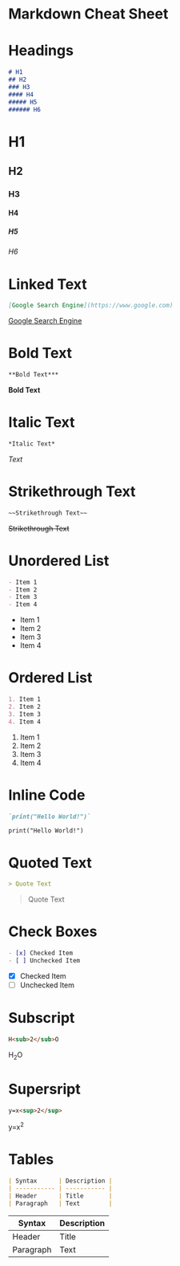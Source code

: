 # Markdown Cheat Sheet


# Headings

```markdown
# H1 
## H2
### H3 
#### H4
##### H5
###### H6
```
# H1 
## H2
### H3 
#### H4
##### H5
###### H6

# Linked Text

```markdown
[Google Search Engine](https://www.google.com)
```
[Google Search Engine](https://www.google.com)

# Bold Text

```markdown
**Bold Text***
```

**Bold Text**

# Italic Text

```markdown
*Italic Text*
```

*Text*

# Strikethrough Text

```markdown
~~Strikethrough Text~~
```

~~Strikethrough Text~~

# Unordered List

```markdown
- Item 1 
- Item 2
- Item 3
- Item 4
```

- Item 1 
- Item 2
- Item 3
- Item 4


# Ordered List

```markdown
1. Item 1
2. Item 2
3. Item 3
4. Item 4
```

1. Item 1
2. Item 2
3. Item 3
4. Item 4

# Inline Code

```markdown
`print("Hello World!")`
```

`print("Hello World!")`


# Quoted Text

```markdown
> Quote Text
```

> Quote Text

# Check Boxes

```markdown
- [x] Checked Item
- [ ] Unchecked Item 
```

- [x] Checked Item
- [ ] Unchecked Item 

# Subscript

```markdown
H<sub>2</sub>O
```
H<sub>2</sub>O

# Supersript 

```markdown
y=x<sup>2</sup>
```
y=x<sup>2</sup>

# Tables

```markdown
| Syntax      | Description |
| ----------- | ----------- |
| Header      | Title       |
| Paragraph   | Text        |
```

| Syntax      | Description |
| ----------- | ----------- |
| Header      | Title       |
| Paragraph   | Text        |

